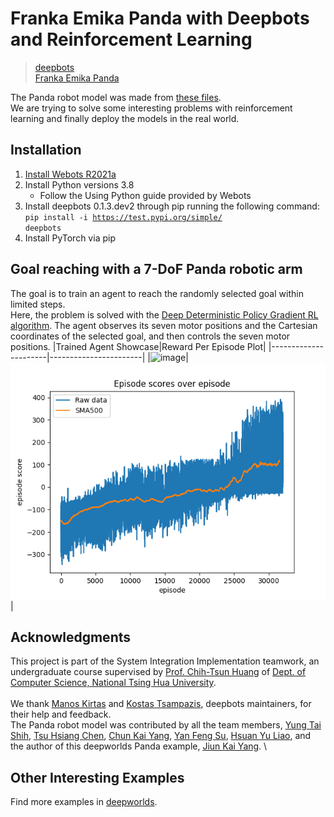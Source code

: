 # Franka Emika Panda with Deepbots and Reinforcement Learning
> [deepbots](https://github.com/aidudezzz/deepbots)\
> [Franka Emika Panda](https://www.franka.de/technology)

The Panda robot model was made from [these files](https://github.com/mkrizmancic/franka_gazebo/tree/master/meshes).\
We are trying to solve some interesting problems with reinforcement learning and finally deploy the models in the real world.

## Installation
1. [Install Webots R2021a](https://www.cyberbotics.com/)
2. Install Python versions 3.8
    * Follow the Using Python guide provided by Webots
3. Install deepbots 0.1.3.dev2 through pip running the following command:\
<code>pip install -i https://test.pypi.org/simple/ deepbots</code>
4. Install PyTorch via pip

## Goal reaching with a 7-DoF Panda robotic arm
The goal is to train an agent to reach the randomly selected goal within limited steps.\
Here, the problem is solved with the [Deep Deterministic Policy Gradient RL algorithm](https://arxiv.org/abs/1509.02971). The agent observes its seven motor positions and the Cartesian coordinates of the selected goal, and then controls the seven motor positions. 
|Trained Agent Showcase|Reward Per Episode Plot|
|----------------------|-----------------------|
|![image](https://github.com/KelvinYang0320/deepbots-panda/blob/Panda-deepbots-0.1.3.dev2/doc/demo.gif)|![image](https://github.com/KelvinYang0320/deepbots-panda/blob/Panda-deepbots-0.1.3.dev2/doc/trend.png)|

## Acknowledgments
This project is part of the System Integration Implementation teamwork, an undergraduate course supervised by [Prof. Chih-Tsun Huang](http://www.cs.nthu.edu.tw/~cthuang) of [Dept. of Computer Science, National Tsing Hua University](http://dcs.site.nthu.edu.tw/).\
\
We thank [Manos Kirtas](http://eakirtas.webpages.auth.gr/) and [Kostas Tsampazis](https://github.com/tsampazk), deepbots maintainers, for their help and feedback.
\
The Panda robot model was contributed by all the team members, [Yung Tai Shih](https://github.com/garystone1), [Tsu Hsiang Chen](https://github.com/Truman-Sean), [Chun Kai Yang](https://github.com/yckai2679), [Yan Feng Su](https://github.com/YenFengSu), [Hsuan Yu Liao](https://github.com/GuluLingpo), and the author of this deepworlds Panda example, [Jiun Kai Yang](https://github.com/KelvinYang0320).
\

## Other Interesting Examples
Find more examples in [deepworlds](https://github.com/aidudezzz/deepworlds).
